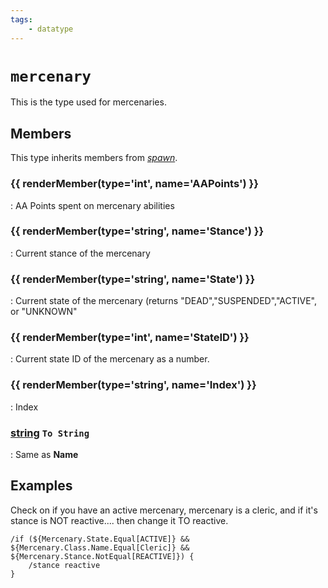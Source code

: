 ```yaml
---
tags:
    - datatype
---
```

# `mercenary`

This is the type used for mercenaries.

## Members

This type inherits members from [_spawn_](datatype-spawn.md).

### {{ renderMember(type='int', name='AAPoints') }} 

:   AA Points spent on mercenary abilities

### {{ renderMember(type='string', name='Stance') }} 

:   Current stance of the mercenary

### {{ renderMember(type='string', name='State') }} 

:   Current state of the mercenary \(returns "DEAD","SUSPENDED","ACTIVE", or "UNKNOWN"

### {{ renderMember(type='int', name='StateID') }} 

:   Current state ID of the mercenary as a number.

### {{ renderMember(type='string', name='Index') }} 

:   Index

### [string][string] `To String`

:   Same as **Name**


## Examples

Check on if you have an active mercenary, mercenary is a cleric, and if it's stance is NOT reactive.... then change it TO reactive.

```text
/if (${Mercenary.State.Equal[ACTIVE]} && ${Mercenary.Class.Name.Equal[Cleric]} && ${Mercenary.Stance.NotEqual[REACTIVE]}) {
    /stance reactive
}
```

[int]: datatype-int.md
[string]: datatype-string.md
[achievementobj]: datatype-achievementobj.md
[bool]: datatype-bool.md
[time]: datatype-time.md
[achievement]: datatype-achievement.md
[achievementcat]: datatype-achievementcat.md
[altability]: datatype-altability.md
[spell]: ../data-types/datatype-spell.md
[bandolieritem]: #bandolieritem-datatype
[int64]: datatype-int64.md
[timestamp]: datatype-timestamp.md
[float]: datatype-float.md
[buff]: datatype-buff.md
[spawn]: datatype-spawn.md
[auratype]: datatype-auratype.md
[item]: datatype-item.md
[worldlocation]: datatype-worldlocation.md
[ticks]: datatype-ticks.md
[fellowship]: datatype-fellowship.md
[strinrg]: datatype-string.md
[xtarget]: datatype-xtarget.md
[dzmember]: datatype-dzmember.md
[window]: datatype-window.md
[zone]: datatype-zone.md
[fellowshipmember]: datatype-fellowshipmember.md
[class]: datatype-class.md
[heading]: datatype-heading.md
[ground]: datatype-ground.md
[inifile]: datatype-inifile.md
[inifilesection]: datatype-inifilesection.md
[inifilesectionkey]: datatype-inifilesectionkey.md
[double]: datatype-double.md
[invslot]: datatype-invslot.md
[augtype]: datatype-augtype.md
[itemspell]: datatype-itemspell.md
[evolving]: datatype-evolving.md
[keyringitem]: datatype-keyringitem.md
